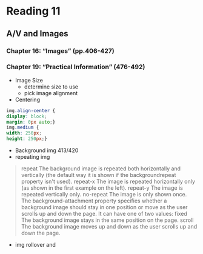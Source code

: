 # Reading 11

## A/V and Images
### Chapter 16: “Images” (pp.406-427)



### Chapter 19: “Practical Information” (476-492)
- Image Size
  - determine size to use
  - pick image alignment
- Centering
 ```css  
img.align-center {
display: block;
margin: 0px auto;}
img.medium {
width: 250px;
height: 250px;}
```

- Background img 413/420
 - repeating img
>repeat
The background image is
repeated both horizontally and
vertically (the default way it
is shown if the backgroundrepeat property isn't used).
repeat-x
The image is repeated
horizontally only (as shown in
the first example on the left).
repeat-y
The image is repeated vertically
only.
no-repeat
The image is only shown once.
The background-attachment
property specifies whether a
background image should stay in
one position or move as the user
scrolls up and down the page. It
can have one of two values:
fixed
The background image stays in
the same position on the page.
scroll
The background image moves
up and down as the user scrolls
up and down the page.

- img rollover and
